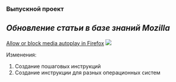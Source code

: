 
### Выпускной проект

## _Обновление статьи в базе знаний Mozilla_

[Allow or block media autoplay in Firefox](https://support.mozilla.org/en-US/kb/block-autoplay/history)
![](http://www.seoded.ru/istoriya/img/mozilla-firefox.png)

Изменения:
1.  Создание пошаговых инструкций
2.  Создание инструкции для разных операционных систем 

